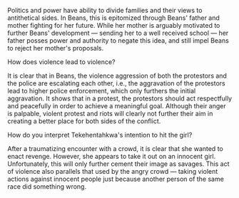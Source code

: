 
Politics and power have ability to divide families and their views to antithetical sides. In Beans, this is epitomized through Beans' father and mother fighting for her future. While her mother is arguably motivated to further Beans' development — sending her to a well received school — her father posses power and authority to negate this idea, and still impel Beans to reject her mother's proposals.



How does violence lead to violence?

It is clear that in Beans, the violence aggression of both the protestors and the police are escalating each other, i.e., the aggravation of the protestors lead to higher police enforcement, which only furthers the initial aggravation. It shows that in a protest, the protestors should act respectfully and peacefully in order to achieve a meaningful goal. Although their anger is palpable, violent protest and riots will clearly not further their aim in creating a better place for both sides of the conflict. 


How do you interpret Tekehentahkwa's intention to hit the girl?

After a traumatizing encounter with a crowd, it is clear that she wanted to enact revenge. However, she appears to take it out on an innocent girl. Unfortunately, this will only further cement their image as savages. This act of violence also parallels that used by the angry crowd — taking violent actions against innocent people just because another person of the same race did something wrong.
